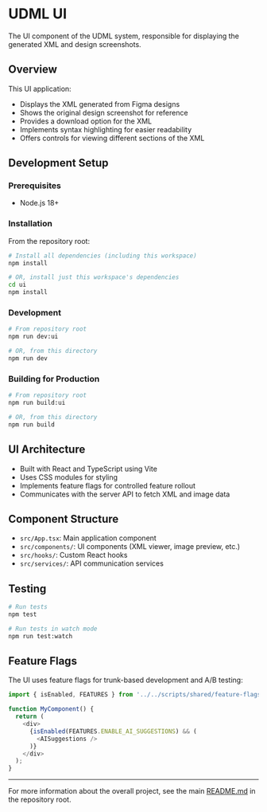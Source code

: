 # UDML UI

The UI component of the UDML system, responsible for displaying the generated XML and design screenshots.

## Overview

This UI application:

- Displays the XML generated from Figma designs
- Shows the original design screenshot for reference
- Provides a download option for the XML
- Implements syntax highlighting for easier readability
- Offers controls for viewing different sections of the XML

## Development Setup

### Prerequisites

- Node.js 18+

### Installation

From the repository root:

```bash
# Install all dependencies (including this workspace)
npm install

# OR, install just this workspace's dependencies
cd ui
npm install
```

### Development 

```bash
# From repository root
npm run dev:ui

# OR, from this directory
npm run dev
```

### Building for Production

```bash
# From repository root
npm run build:ui

# OR, from this directory
npm run build
```

## UI Architecture

- Built with React and TypeScript using Vite
- Uses CSS modules for styling
- Implements feature flags for controlled feature rollout
- Communicates with the server API to fetch XML and image data

## Component Structure

- `src/App.tsx`: Main application component
- `src/components/`: UI components (XML viewer, image preview, etc.)
- `src/hooks/`: Custom React hooks
- `src/services/`: API communication services

## Testing

```bash
# Run tests
npm test

# Run tests in watch mode
npm run test:watch
```

## Feature Flags

The UI uses feature flags for trunk-based development and A/B testing:

```javascript
import { isEnabled, FEATURES } from '../../scripts/shared/feature-flags';

function MyComponent() {
  return (
    <div>
      {isEnabled(FEATURES.ENABLE_AI_SUGGESTIONS) && (
        <AISuggestions />
      )}
    </div>
  );
}
```

---

For more information about the overall project, see the main [README.md](../README.md) in the repository root. 